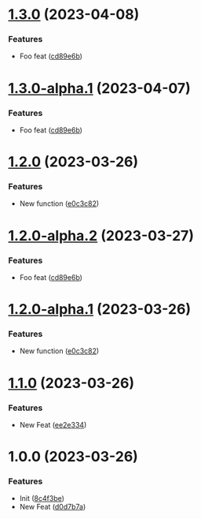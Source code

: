 # [1.3.0](https://github.com/riskers/single-bootstrap-template/compare/v1.2.0...v1.3.0) (2023-04-08)


### Features

* Foo feat ([cd89e6b](https://github.com/riskers/single-bootstrap-template/commit/cd89e6b3c8661a8d1c98dbb878790f2904eb4b37))

# [1.3.0-alpha.1](https://github.com/riskers/single-bootstrap-template/compare/v1.2.0...v1.3.0-alpha.1) (2023-04-07)


### Features

* Foo feat ([cd89e6b](https://github.com/riskers/single-bootstrap-template/commit/cd89e6b3c8661a8d1c98dbb878790f2904eb4b37))

# [1.2.0](https://github.com/riskers/single-bootstrap-template/compare/v1.1.0...v1.2.0) (2023-03-26)


### Features

* New function ([e0c3c82](https://github.com/riskers/single-bootstrap-template/commit/e0c3c8211f7d15df41352e17092ac6f3026c97f0))

# [1.2.0-alpha.2](https://github.com/riskers/single-bootstrap-template/compare/v1.2.0-alpha.1...v1.2.0-alpha.2) (2023-03-27)


### Features

* Foo feat ([cd89e6b](https://github.com/riskers/single-bootstrap-template/commit/cd89e6b3c8661a8d1c98dbb878790f2904eb4b37))

# [1.2.0-alpha.1](https://github.com/riskers/single-bootstrap-template/compare/v1.1.0...v1.2.0-alpha.1) (2023-03-26)


### Features

* New function ([e0c3c82](https://github.com/riskers/single-bootstrap-template/commit/e0c3c8211f7d15df41352e17092ac6f3026c97f0))

# [1.1.0](https://github.com/riskers/single-bootstrap-template/compare/v1.0.0...v1.1.0) (2023-03-26)


### Features

* New Feat ([ee2e334](https://github.com/riskers/single-bootstrap-template/commit/ee2e3349163e68b313900911536679d29882b02a))

# 1.0.0 (2023-03-26)


### Features

* Init ([8c4f3be](https://github.com/riskers/single-bootstrap-template/commit/8c4f3bec01a7c51a4eb1a7398769f36807bf6a1e))
* New Feat ([d0d7b7a](https://github.com/riskers/single-bootstrap-template/commit/d0d7b7af20787a4c367ac85e0f61036b66bade96))
